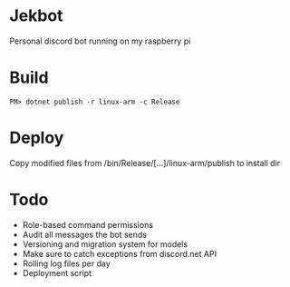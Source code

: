 # Jekbot
Personal discord bot running on my raspberry pi

# Build
```
PM> dotnet publish -r linux-arm -c Release
```

# Deploy
Copy modified files from /bin/Release/[...]/linux-arm/publish to install dir

# Todo
- Role-based command permissions
- Audit all messages the bot sends
- Versioning and migration system for models
- Make sure to catch exceptions from discord.net API
- Rolling log files per day
- Deployment script